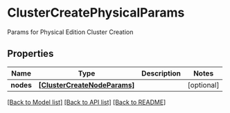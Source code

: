 # ClusterCreatePhysicalParams

Params for Physical Edition Cluster Creation

## Properties
Name | Type | Description | Notes
------------ | ------------- | ------------- | -------------
**nodes** | [**[ClusterCreateNodeParams]**](ClusterCreateNodeParams.md) |  | [optional] 

[[Back to Model list]](../README.md#documentation-for-models) [[Back to API list]](../README.md#documentation-for-api-endpoints) [[Back to README]](../README.md)


